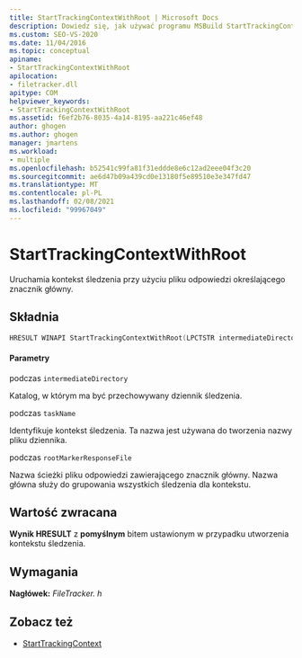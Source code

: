 ```yaml
---
title: StartTrackingContextWithRoot | Microsoft Docs
description: Dowiedz się, jak używać programu MSBuild StartTrackingContextWithRoot do uruchamiania kontekstu śledzenia przy użyciu pliku odpowiedzi określającego znacznik główny.
ms.custom: SEO-VS-2020
ms.date: 11/04/2016
ms.topic: conceptual
apiname:
- StartTrackingContextWithRoot
apilocation:
- filetracker.dll
apitype: COM
helpviewer_keywords:
- StartTrackingContextWithRoot
ms.assetid: f6ef2b76-8035-4a14-8195-aa221c46ef48
author: ghogen
ms.author: ghogen
manager: jmartens
ms.workload:
- multiple
ms.openlocfilehash: b52541c99fa81f31eddde8e6c12ad2eee04f3c20
ms.sourcegitcommit: ae6d47b09a439cd0e13180f5e89510e3e347fd47
ms.translationtype: MT
ms.contentlocale: pl-PL
ms.lasthandoff: 02/08/2021
ms.locfileid: "99967049"
---
```

# <a name="starttrackingcontextwithroot"></a>StartTrackingContextWithRoot

Uruchamia kontekst śledzenia przy użyciu pliku odpowiedzi określającego znacznik główny.

## <a name="syntax"></a>Składnia

```cpp
HRESULT WINAPI StartTrackingContextWithRoot(LPCTSTR intermediateDirectory, LPCTSTR taskName, LPCTSTR rootMarkerResponseFile);
```

#### <a name="parameters"></a>Parametry

podczas `intermediateDirectory`

 Katalog, w którym ma być przechowywany dziennik śledzenia.

podczas `taskName`

 Identyfikuje kontekst śledzenia. Ta nazwa jest używana do tworzenia nazwy pliku dziennika.

podczas `rootMarkerResponseFile`

 Nazwa ścieżki pliku odpowiedzi zawierającego znacznik główny. Nazwa główna służy do grupowania wszystkich śledzenia dla kontekstu.

## <a name="return-value"></a>Wartość zwracana

 **Wynik HRESULT** z **pomyślnym** bitem ustawionym w przypadku utworzenia kontekstu śledzenia.

## <a name="requirements"></a>Wymagania

 **Nagłówek:** *FileTracker. h*

## <a name="see-also"></a>Zobacz też

- [StartTrackingContext](../msbuild/starttrackingcontext.md)